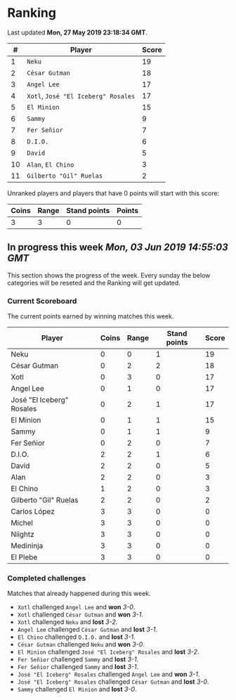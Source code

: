 # Ranking

Last updated **Mon, 27 May 2019 23:18:34 GMT**.

|#|Player|Score|
|-|------|-----|
|1|`Neku`|19|
|2|`César Gutman`|18|
|3|`Angel Lee`|17|
|4|`Xotl`, `José "El Iceberg" Rosales`|17|
|5|`El Minion`|15|
|6|`Sammy`|9|
|7|`Fer Señior`|7|
|8|`D.I.O.`|6|
|9|`David`|5|
|10|`Alan`, `El Chino`|3|
|11|`Gilberto "Gil" Ruelas`|2|

Unranked players and players that have 0 points will start with this score:

|Coins|Range|Stand points|Points|
|-----|-----|------------|------|
|3|3|0|0|

## In progress this week *Mon, 03 Jun 2019 14:55:03 GMT*
This section shows the progress of the week. Every sunday the below categories will be reseted and the Ranking will get updated.

### Current Scoreboard
The current points earned by winning matches this week.

|Player|Coins|Range|Stand points|Score|
|------|-----|-----|------------|-----|
|Neku|0|0|1|19|
|César Gutman|0|2|2|18|
|Xotl|0|3|0|17|
|Angel Lee|0|1|0|17|
|José "El Iceberg" Rosales|0|2|1|17|
|El Minion|0|1|1|15|
|Sammy|0|1|1|9|
|Fer Señior|0|2|0|7|
|D.I.O.|2|2|1|6|
|David|2|2|0|5|
|Alan|2|2|0|3|
|El Chino|1|2|0|3|
|Gilberto "Gil" Ruelas|2|2|0|2|
|Carlos López|3|3|0|0|
|Michel|3|3|0|0|
|Niightz|3|3|0|0|
|Medininja|3|3|0|0|
|El Plebe|3|3|0|0|

### Completed challenges
Matches that already happened during this week.

* `Xotl` challenged `Angel Lee` and **won** *3-0*.
* `Xotl` challenged `César Gutman` and **won** *3-1*.
* `Xotl` challenged `Neku` and **lost** *3-2*.
* `Angel Lee` challenged `César Gutman` and **lost** *3-1*.
* `El Chino` challenged `D.I.O.` and **lost** *3-1*.
* `César Gutman` challenged `Neku` and **won** *3-0*.
* `El Minion` challenged `José "El Iceberg" Rosales` and **lost** *3-2*.
* `Fer Señior` challenged `Sammy` and **lost** *3-1*.
* `Fer Señior` challenged `Sammy` and **lost** *3-1*.
* `José "El Iceberg" Rosales` challenged `Angel Lee` and **won** *3-1*.
* `José "El Iceberg" Rosales` challenged `César Gutman` and **lost** *3-0*.
* `Sammy` challenged `El Minion` and **lost** *3-0*.

